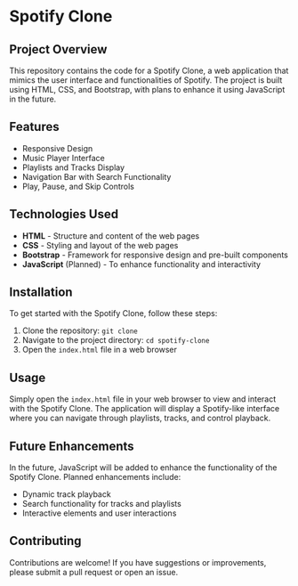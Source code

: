 <h1>Spotify Clone</h1>
    <h2>Project Overview</h2>
    <p>This repository contains the code for a Spotify Clone, a web application that mimics the user interface and functionalities of Spotify. The project is built using HTML, CSS, and Bootstrap, with plans to enhance it using JavaScript in the future.</p>
    <h2>Features</h2>
    <ul>
        <li>Responsive Design</li>
        <li>Music Player Interface</li>
        <li>Playlists and Tracks Display</li>
        <li>Navigation Bar with Search Functionality</li>
        <li>Play, Pause, and Skip Controls</li>
    </ul>
    <h2>Technologies Used</h2>
    <ul>
        <li><strong>HTML</strong> - Structure and content of the web pages</li>
        <li><strong>CSS</strong> - Styling and layout of the web pages</li>
        <li><strong>Bootstrap</strong> - Framework for responsive design and pre-built components</li>
        <li><strong>JavaScript</strong> (Planned) - To enhance functionality and interactivity</li>
    </ul>
    <h2>Installation</h2>
    <p>To get started with the Spotify Clone, follow these steps:</p>
    <ol>
        <li>Clone the repository: <code>git clone <repository-url></code></li>
        <li>Navigate to the project directory: <code>cd spotify-clone</code></li>
        <li>Open the <code>index.html</code> file in a web browser</li>
    </ol>
    <h2>Usage</h2>
    <p>Simply open the <code>index.html</code> file in your web browser to view and interact with the Spotify Clone. The application will display a Spotify-like interface where you can navigate through playlists, tracks, and control playback.</p>
    <h2>Future Enhancements</h2>
    <p>In the future, JavaScript will be added to enhance the functionality of the Spotify Clone. Planned enhancements include:</p>
    <ul>
        <li>Dynamic track playback</li>
        <li>Search functionality for tracks and playlists</li>
        <li>Interactive elements and user interactions</li>
    </ul>
    <h2>Contributing</h2>
    <p>Contributions are welcome! If you have suggestions or improvements, please submit a pull request or open an issue.</p>
   <br/>
